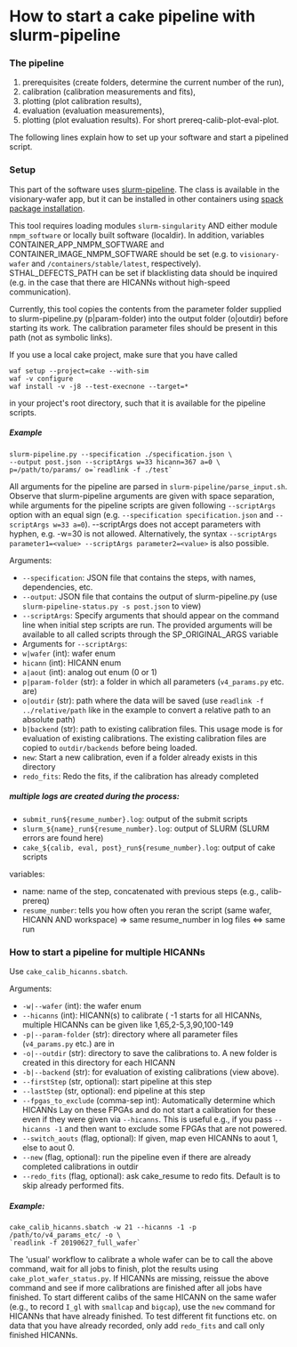 # How to start a cake pipeline with slurm-pipeline

### The pipeline
1. prerequisites (create folders, determine the current number of the run),
2. calibration (calibration measurements and fits),
3. plotting (plot calibration results),
4. evaluation (evaluation measurements),
5. plotting (plot evaluation results).
For short prereq-calib-plot-eval-plot.

The following lines explain how to set up your software and start a pipelined script.

### Setup

This part of the software uses [slurm-pipeline](https://github.com/acorg/slurm-pipeline). The
class is available in the visionary-wafer app, but it can be installed in other containers using
[spack package installation](https://brainscales-r.kip.uni-heidelberg.de/projects/symap2ic/wiki/Spack).

This tool requires loading modules `slurm-singularity` AND either module `nmpm_software` or
locally built software (localdir). In addition, variables CONTAINER_APP_NMPM_SOFTWARE and
CONTAINER_IMAGE_NMPM_SOFTWARE should be set (e.g. to `visionary-wafer` and `/containers/stable/latest`,
respectively). STHAL_DEFECTS_PATH can be set if blacklisting data should be inquired (e.g. in the case
that there are HICANNs without high-speed communication).

Currently, this tool copies the contents from the parameter folder supplied to slurm-pipeline.py
(p|param-folder) into the output folder (o|outdir) before starting its work. The calibration parameter
files should be present in this path (not as symbolic links).

If you use a local cake project, make sure that you have called
```
waf setup --project=cake --with-sim
waf -v configure
waf install -v -j8 --test-execnone --target=*
```
in your project's root directory, such that it is available for the pipeline scripts.

##### Example
```
slurm-pipeline.py --specification ./specification.json \
--output post.json --scriptArgs w=33 hicann=367 a=0 \
p=/path/to/params/ o=`readlink -f ./test`
```

All arguments for the pipeline are parsed in `slurm-pipeline/parse_input.sh`. Observe that
slurm-pipeline arguments are given with space separation, while arguments for the pipeline
scripts are given following `--scriptArgs` option with an equal sign (e.g. `--specification
specification.json` and `--scriptArgs w=33 a=0`). --scriptArgs does not accept parameters with
hyphen, e.g. -w=30 is not allowed. Alternatively, the syntax `--scriptArgs parameter1=<value>
--scriptArgs parameter2=<value>` is also possible.

Arguments:
* `--specification`: JSON file that contains the steps, with names, dependencies, etc.
* `--output`: JSON file that contains the output of
        slurm-pipeline.py (use `slurm-pipeline-status.py -s post.json` to view)
* `--scriptArgs`: Specify arguments that should appear on the command line when initial step
scripts are run. The provided arguments will be available to all called scripts through the
SP_ORIGINAL_ARGS variable
* Arguments for `--scriptArgs`:
*    `w|wafer` (int): wafer enum
*    `hicann` (int): HICANN enum
*    `a|aout` (int): analog out enum (0 or 1)
*    `p|param-folder` (str): a folder in which all parameters (`v4_params.py` etc. are)
*    `o|outdir` (str): path where the data will be saved (use `readlink -f ../relative/path`
     like in the example to convert a relative path to an absolute path)
*    `b|backend` (str): path to existing calibration files. This usage mode is for evaluation
     of existing calibrations. The existing calibration files are copied to `outdir/backends`
     before being loaded.
*    `new`: Start a new calibration, even if a folder already exists in this directory
*    `redo_fits`: Redo the fits, if the calibration has already completed

##### multiple logs are created during the process:
  * `submit_run${resume_number}.log`: output of the submit scripts
  * `slurm_${name}_run${resume_number}.log`: output of SLURM (SLURM errors are found here)
  * `cake_${calib, eval, post}_run${resume_number}.log`: output of cake scripts

variables:
  * name: name of the step, concatenated with previous steps (e.g., calib-prereq)
  * `resume_number`: tells you how often you reran the script (same wafer,
                HICANN AND workspace) => same resume_number in log files <=> same run

### How to start a pipeline for multiple HICANNs

Use `cake_calib_hicanns.sbatch`.

Arguments:
* `-w|--wafer` (int): the wafer enum
* `--hicanns` (int): HICANN(s) to calibrate ( -1 starts for all HICANNs, multiple
     HICANNs can be given like 1,65,2-5,3,90,100-149
* `-p|--param-folder` (str): directory where all parameter files (`v4_params.py` etc.) are in
* `-o|--outdir` (str): directory to save the calibrations to. A new folder is created
     in this directory for each HICANN
* `-b|--backend` (str): for evaluation of existing calibrations (view above).
* `--firstStep` (str, optional): start pipeline at this step
* `--lastStep` (str, optional): end pipeline at this step
* `--fpgas_to_exclude` (comma-sep int): Automatically determine which HICANNs
     Lay on these FPGAs and do not start a calibration for these even if they were given via
     `--hicanns`. This is useful e.g., if you pass `--hicanns -1` and then want to exclude some
     FPGAs that are not powered.
* `--switch_aouts` (flag, optional): If given, map even HICANNs to aout 1, else to aout 0.
* `--new` (flag, optional): run the pipeline even if there are already completed calibrations in
     outdir
* `--redo_fits` (flag, optional): ask cake_resume to redo fits. Default is to skip already
     performed fits.

##### Example:
```
cake_calib_hicanns.sbatch -w 21 --hicanns -1 -p /path/to/v4_params_etc/ -o \
`readlink -f 20190627_full_wafer`
```
The 'usual' workflow to calibrate a whole wafer can be to call the above command, wait for all
jobs to finish, plot the results using `cake_plot_wafer_status.py`.
If HICANNs are missing, reissue the above command and see if more calibrations are finished after
all jobs have finished.
To start different calibs of the same HICANN on the same wafer (e.g., to record `I_gl` with
`smallcap` and `bigcap`), use the `new` command for HICANNs that have already finished.
To test different fit functions etc. on data that you have already recorded, only add `redo_fits`
and call only finished HICANNs.
